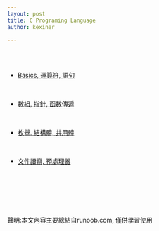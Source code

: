 ```yaml
---
layout: post
title: C Programing Language
author: kexiner

---
```

<br>
<br>

- [Basics, 運算符, 語句](2020-04-11-c_programing_language01.md)

<br>

- [數組, 指針, 函數傳遞](2020-04-11-c_programing_language02.md)

<br>

- [枚舉, 結構體, 共用體](2020-04-11-c_programing_language03.md)

<br>

- [文件讀寫, 預處理器](/2020-04-11-c_programing_language04.md)



<br>
<br>
<br>
<br>
<br>







聲明:本文內容主要總結自runoob.com, 僅供學習使用
<br>

